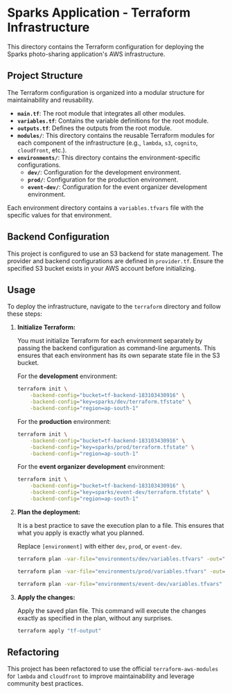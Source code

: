 # Sparks Application - Terraform Infrastructure

This directory contains the Terraform configuration for deploying the Sparks photo-sharing application's AWS infrastructure.

## Project Structure

The Terraform configuration is organized into a modular structure for maintainability and reusability.

- **`main.tf`**: The root module that integrates all other modules.
- **`variables.tf`**: Contains the variable definitions for the root module.
- **`outputs.tf`**: Defines the outputs from the root module.
- **`modules/`**: This directory contains the reusable Terraform modules for each component of the infrastructure (e.g., `lambda`, `s3`, `cognito`, `cloudfront`, etc.).
- **`environments/`**: This directory contains the environment-specific configurations.
  - **`dev/`**: Configuration for the development environment.
  - **`prod/`**: Configuration for the production environment.
  - **`event-dev/`**: Configuration for the event organizer development environment.

Each environment directory contains a `variables.tfvars` file with the specific values for that environment.

## Backend Configuration

This project is configured to use an S3 backend for state management. The provider and backend configurations are defined in `provider.tf`. Ensure the specified S3 bucket exists in your AWS account before initializing.

## Usage

To deploy the infrastructure, navigate to the `terraform` directory and follow these steps:

1.  **Initialize Terraform:**

    You must initialize Terraform for each environment separately by passing the backend configuration as command-line arguments. This ensures that each environment has its own separate state file in the S3 bucket.

    For the **development** environment:

    ```bash
    terraform init \
        -backend-config="bucket=tf-backend-183103430916" \
        -backend-config="key=sparks/dev/terraform.tfstate" \
        -backend-config="region=ap-south-1"
    ```

    For the **production** environment:

    ```bash
    terraform init \
        -backend-config="bucket=tf-backend-183103430916" \
        -backend-config="key=sparks/prod/terraform.tfstate" \
        -backend-config="region=ap-south-1"
    ```

    For the **event organizer development** environment:

    ```bash
    terraform init \
        -backend-config="bucket=tf-backend-183103430916" \
        -backend-config="key=sparks/event-dev/terraform.tfstate" \
        -backend-config="region=ap-south-1"
    ```

2.  **Plan the deployment:**

    It is a best practice to save the execution plan to a file. This ensures that what you apply is exactly what you planned.

    Replace `[environment]` with either `dev`, `prod`, or `event-dev`.

    ```bash
    terraform plan -var-file="environments/dev/variables.tfvars" -out="tf-output"

    terraform plan -var-file="environments/prod/variables.tfvars" -out="tf-output"

    terraform plan -var-file="environments/event-dev/variables.tfvars" -out="tf-output"
    ```

3.  **Apply the changes:**

    Apply the saved plan file. This command will execute the changes exactly as specified in the plan, without any surprises.

    ```bash
    terraform apply "tf-output"
    ```

## Refactoring

This project has been refactored to use the official `terraform-aws-modules` for `lambda` and `cloudfront` to improve maintainability and leverage community best practices.
